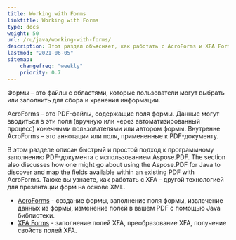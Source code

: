 ```yaml
---
title: Working with Forms
linktitle: Working with Forms
type: docs
weight: 50
url: /ru/java/working-with-forms/
description: Этот раздел объясняет, как работать с AcroForms и XFA Forms в ваших PDF-документах с использованием Aspose.PDF для Java.
lastmod: "2021-06-05"
sitemap:
    changefreq: "weekly"
    priority: 0.7
---
```


Формы – это файлы с областями, которые пользователи могут выбрать или заполнить для сбора и хранения информации.

AcroForms – это PDF-файлы, содержащие поля формы. Данные могут вводиться в эти поля (вручную или через автоматизированный процесс) конечными пользователями или автором формы. Внутренне AcroForms – это аннотации или поля, примененные к PDF-документу.

В этом разделе описан быстрый и простой подход к программному заполнению PDF-документа с использованием Aspose.PDF.
 The section also discusses how one might go about using the Aspose.PDF for Java to discover and map the fields available within an existing PDF with AcroForms. Также вы узнаете, как работать с XFA - другой технологией для презентации форм на основе XML.

- [AcroForms](/pdf/ru/java/acroforms/) - создание формы, заполнение поля формы, извлечение данных из формы, изменение полей в вашем PDF с помощью Java библиотеки.
- [XFA Forms](/pdf/ru/java/xfa-forms/) - заполнение полей XFA, преобразование XFA, получение свойств полей XFA.